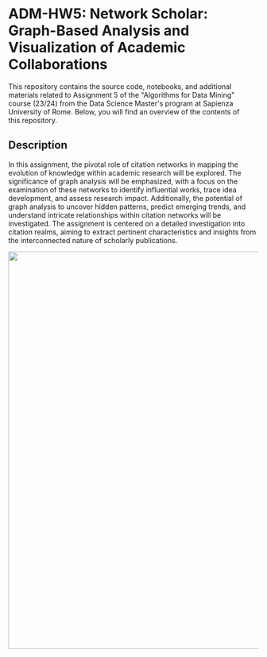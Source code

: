 # ADM-HW5: Network Scholar: Graph-Based Analysis and Visualization of Academic Collaborations
This repository contains the source code, notebooks, and additional materials related to Assignment 5 of the "Algorithms for Data Mining" course (23/24) from the Data Science Master's program at Sapienza University of Rome. Below, you will find an overview of the contents of this repository.


## Description

In this assignment, the pivotal role of citation networks in mapping the evolution of knowledge within academic research will be explored. The significance of graph analysis will be emphasized, with a focus on the examination of these networks to identify influential works, trace idea development, and assess research impact. Additionally, the potential of graph analysis to uncover hidden patterns, predict emerging trends, and understand intricate relationships within citation networks will be investigated. The assignment is centered on a detailed investigation into citation realms, aiming to extract pertinent characteristics and insights from the interconnected nature of scholarly publications.

<p align="center">
<img src="https://filelist.tudelft.nl/Library/Themaportalen/Research%20Analytics/C12.png" width = 800>
</p>
